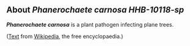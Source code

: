 About *Phanerochaete carnosa HHB-10118-sp* 
------------------------------------------



***Phanerochaete carnosa*** is a plant pathogen infecting plane trees.

([Text](http://en.wikipedia.org/wiki/Phanerochaete_carnosa) from
[Wikipedia](http://en.wikipedia.org/), the free encyclopaedia.)
